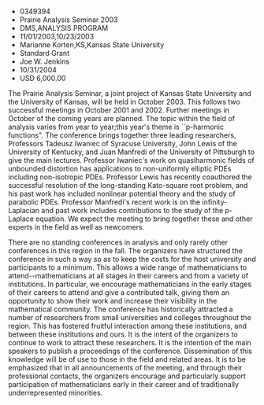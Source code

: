 
* 0349394
* Prairie Analysis Seminar 2003
* DMS,ANALYSIS PROGRAM
* 11/01/2003,10/23/2003
* Marianne Korten,KS,Kansas State University
* Standard Grant
* Joe W. Jenkins
* 10/31/2004
* USD 6,000.00

The Prairie Analysis Seminar, a joint project of Kansas State University and the
University of Kansas, will be held in October 2003. This follows two successful
meetings in October 2001 and 2002. Further meetings in October of the coming
years are planned. The topic within the field of analysis varies from year to
year;this year's theme is ``p-harmonic functions". The conference brings
together three leading researchers, Professors Tadeusz Iwaniec of Syracuse
University, John Lewis of the University of Kentucky, and Juan Manfredi of the
University of Pittsburgh to give the main lectures. Professor Iwaniec's work on
quasiharmonic fields of unbounded distortion has applications to non-uniformly
elliptic PDEs including non-isotropic PDEs. Professor Lewis has recently
coauthored the successful resolution of the long-standing Kato-square root
problem, and his past work has included nonlinear potential theory and the study
of parabolic PDEs. Professor Manfredi's recent work is on the infinity-Laplacian
and past work includes contributions to the study of the p-Laplace equation. We
expect the meeting to bring together these and other experts in the field as
well as newcomers.

There are no standing conferences in analysis and only rarely other conferences
in this region in the fall. The organizers have structured the conference in
such a way so as to keep the costs for the host university and participants to a
minimum. This allows a wide range of mathematicians to attend--mathematicians at
all stages in their careers and from a variety of institutions. In particular,
we encourage mathematicians in the early stages of their careers to attend and
give a contributed talk, giving them an opportunity to show their work and
increase their visibility in the mathematical community. The conference has
historically attracted a number of researchers from small universities and
colleges throughout the region. This has fostered fruitful interaction among
these institutions, and between these institutions and ours. It is the intent of
the organizers to continue to work to attract these researchers. It is the
intention of the main speakers to publish a proceedings of the conference.
Dissemination of this knowledge will be of use to those in the field and related
areas. It is to be emphasized that in all announcements of the meeting, and
through their professional contacts, the organizers encourage and particularly
support participation of mathematicians early in their career and of
traditionally underrepresented minorities.
